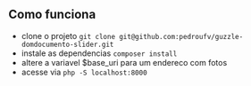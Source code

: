 ## Como funciona

- clone o projeto `git clone git@github.com:pedroufv/guzzle-domdocumento-slider.git`
- instale as dependencias `composer install`
- altere a variavel $base_uri para um endereco com fotos
- acesse via `php -S localhost:8000`
